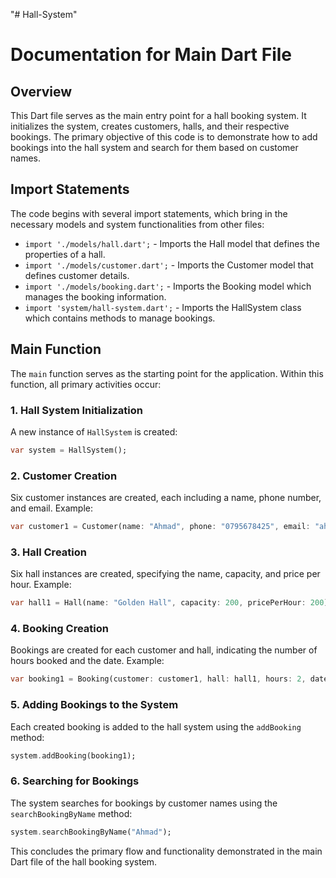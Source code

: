 "# Hall-System" 
# Documentation for Main Dart File

## Overview
This Dart file serves as the main entry point for a hall booking system. It initializes the system, creates customers, halls, and their respective bookings. The primary objective of this code is to demonstrate how to add bookings into the hall system and search for them based on customer names.

## Import Statements
The code begins with several import statements, which bring in the necessary models and system functionalities from other files:

- `import './models/hall.dart';` - Imports the Hall model that defines the properties of a hall.
- `import './models/customer.dart';` - Imports the Customer model that defines customer details.
- `import './models/booking.dart';` - Imports the Booking model which manages the booking information.
- `import 'system/hall-system.dart';` - Imports the HallSystem class which contains methods to manage bookings.

## Main Function
The `main` function serves as the starting point for the application. Within this function, all primary activities occur:

### 1. Hall System Initialization
A new instance of `HallSystem` is created:
```dart
var system = HallSystem();
```

### 2. Customer Creation
Six customer instances are created, each including a name, phone number, and email. Example:
```dart
var customer1 = Customer(name: "Ahmad", phone: "0795678425", email: "ahmad@gmail.com");
```

### 3. Hall Creation
Six hall instances are created, specifying the name, capacity, and price per hour. Example:
```dart
var hall1 = Hall(name: "Golden Hall", capacity: 200, pricePerHour: 200);
```

### 4. Booking Creation
Bookings are created for each customer and hall, indicating the number of hours booked and the date. Example:
```dart
var booking1 = Booking(customer: customer1, hall: hall1, hours: 2, date: DateTime(2025, 6, 20));
```

### 5. Adding Bookings to the System
Each created booking is added to the hall system using the `addBooking` method:
```dart
system.addBooking(booking1);
```

### 6. Searching for Bookings
The system searches for bookings by customer names using the `searchBookingByName` method:
```dart
system.searchBookingByName("Ahmad");
```

This concludes the primary flow and functionality demonstrated in the main Dart file of the hall booking system.


